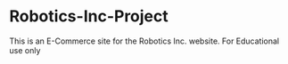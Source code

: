 # Robotics-Inc-Project
This is an E-Commerce site for the Robotics Inc. website. For Educational use only

